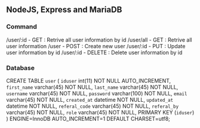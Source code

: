 ## NodeJS, Express and MariaDB

### Command
/user/:id - GET : Retrive all user information by id
/user/all - GET : Retrive all user information
/user - POST : Create new user
/user/:id - PUT : Update user information by id
/user/:id - DELETE : Delete user information by id

### Database
CREATE TABLE `user` (
  `iduser` int(11) NOT NULL AUTO_INCREMENT,
  `first_name` varchar(45) NOT NULL,
  `last_name` varchar(45) NOT NULL,
  `username` varchar(45) NOT NULL,
  `password` varchar(100) NOT NULL,
  `email` varchar(45) NOT NULL,
  `created_at` datetime NOT NULL,
  `updated_at` datetime NOT NULL,
  `referal_code` varchar(45) NOT NULL,
  `referal_by` varchar(45) NOT NULL,
  `role` varchar(45) NOT NULL,
  PRIMARY KEY (`iduser`)
) ENGINE=InnoDB AUTO_INCREMENT=1 DEFAULT CHARSET=utf8;